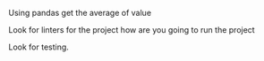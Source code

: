 Using pandas get the average of value

Look for linters for the project how are you going to run the project

Look for testing.